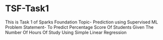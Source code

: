  # TSF-Task1
This is Task 1 of Sparks Foundation 
Topic- Prediction using Supervised ML
Problem Statement- To Predict Percentage Score Of Students Given The Number Of Hours Of Study Using Simple Linear Regression
